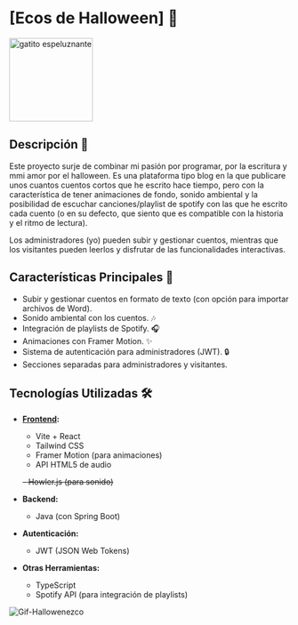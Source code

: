 # [Ecos de Halloween] 🎃
<img src="https://i.giphy.com/media/v1.Y2lkPTc5MGI3NjExb3Z2emgxbmZlczR3c2s4bjNiMjBwb2FvNzQ4eDMxdDh0bWU5MWlldyZlcD12MV9pbnRlcm5hbF9naWZfYnlfaWQmY3Q9Zw/Ow7TbhjmovnmhBomuN/giphy.gif" alt="gatito espeluznante" width= "150" />

## Descripción 📝

Este proyecto surje de combinar mi pasión por programar, por la escritura y mmi amor por el halloween. Es una plataforma tipo blog en la que publicare unos cuantos cuentos cortos que he escrito hace tiempo, pero con la característica de tener animaciones de fondo, sonido ambiental y la posibilidad de escuchar canciones/playlist de spotify con las que he escrito cada cuento (o en su defecto, que siento que es compatible con la historia y el ritmo de lectura).

Los administradores (yo) pueden subir y gestionar cuentos, mientras que los visitantes pueden leerlos y disfrutar de las funcionalidades interactivas.

## Características Principales 🌟
- Subir y gestionar cuentos en formato de texto (con opción para importar archivos de Word).
- Sonido ambiental con los cuentos. 🎶
- Integración de playlists de Spotify. 🎧
- Animaciones con Framer Motion. ✨
- Sistema de autenticación para administradores (JWT). 🔒
- Secciones separadas para administradores y visitantes.

## Tecnologías Utilizadas 🛠️

- **[Frontend](https://github.com/JulianAgPerez/ecos-de-halloween):**
  - Vite + React
  - Tailwind CSS
  - Framer Motion (para animaciones)
  - API HTML5 de audio
    
  ~~- Howler.js (para sonido)~~
  
- **Backend:**
  - Java (con Spring Boot)

- **Autenticación:**
  - JWT (JSON Web Tokens)
  
- **Otras Herramientas:**
  - TypeScript
  - Spotify API (para integración de playlists)

![Gif-Hallowenezco](https://i.giphy.com/media/v1.Y2lkPTc5MGI3NjExd3VvNTE3ODZzczB1YXQ0YjVlZXZmb2U0bjJveGN2MmhkYzJjbHczeSZlcD12MV9pbnRlcm5hbF9naWZfYnlfaWQmY3Q9Zw/9wG8hpQRkHMoDbCqzu/giphy.gif)
